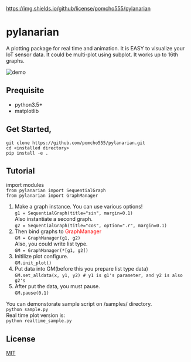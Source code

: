 https://img.shields.io/github/license/pomcho555/pylanarian
# pylanarian

A plotting package for real time and animation.
It is EASY to visualize your IoT sensor data.
It could be multi-plot using subplot.
It works up to 16th graphs.

![demo](https://raw.github.com/wiki/pomcho555/pylanarian/images/graph_animation.gif)


## Prequisite
- python3.5+
- matplotlib

## Get Started,
`git clone https://github.com/pomcho555/pylanarian.git`  
`cd <installed directory>`  
`pip install -e .` 

## Tutorial
import modules   
`from pylanarian import SequentialGraph`   
`from pylanarian import GraphManager`   

1. Make a graph instance. You can use various options!   
`g1 = SequentialGraph(title="sin", margin=0.1)`   
Also instantiate a second graph.   
`g2 = SequentialGraph(title="cos", option=".r", margin=0.1)`   
1. Then bind graphs to <span style="color: red; ">GraphManager</span>  
`GM = GraphManager(g1, g2)`   
Also, you could write list type.   
`GM = GraphManager(*[g1, g2])`   
1. Initilize plot configure.   
`GM.init_plot()`   
1. Put data into GM(before this you prepare list type data)   
`GM.set_alldata(x, y1, y2) # y1 is g1's parameter, and y2 is also g2's`   
1. After put the data, you must pause.   
`GM.pause(0.1)`   

You can demonstorate sample script on /samples/ directory.   
`python sample.py`   
Real time plot version is:   
`python realtime_sample.py`   

## License
 
[MIT](./LICENSE)
